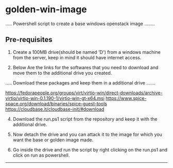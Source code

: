 # golden-win-image

..... Powershell script to create a base windows openstack image ........

Pre-requisites
---------------

1. Create a 100MB drive(should be named 'D') from a windows machine from the server, keep in mind it should have internet access.



2. Below Are the links for the softwares that you need to download and move them to the additional drive you created.

..... Download these packages and keep them in a additional drive .......

https://fedorapeople.org/groups/virt/virtio-win/direct-downloads/archive-virtio/virtio-win-0.1.190-1/virtio-win-gt-x64.msi
https://www.spice-space.org/download/binaries/spice-guest-tools
https://cloudbase.it/cloudbase-init/#download

4. Download the run.ps1 script from the repository and keep it with the additional drive.

5. Now detach the drive and you can attack it to the image for which you want the base or golden image made.

6. Go inside the drive and run the script by right clicking on the run.ps1 and click on run as powershell.



************************************************************************************************************************************************************************************
